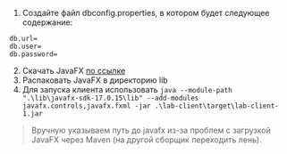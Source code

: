 1. Создайте файл dbconfig.properties, в котором будет следующее содержание:
```
db.url=
db.user=
db.password=
```
2. Скачать JavaFX [по ссылке](https://download2.gluonhq.com/openjfx/17.0.15/openjfx-17.0.15_windows-x64_bin-sdk.zip)
3. Распаковать JavaFX в директорию lib
3. Для запуска клиента использовать
```java --module-path ".\lib\javafx-sdk-17.0.15\lib" --add-modules javafx.controls,javafx.fxml -jar .\lab-client\target\lab-client-1.jar```

> Вручную указываем путь до javafx из-за проблем с загрузкой JavaFX через Maven (на другой сборщик переходить лень).
